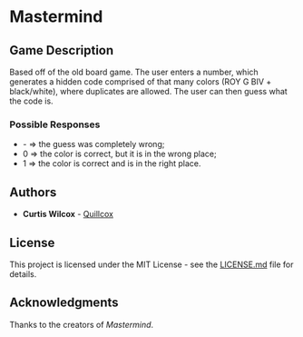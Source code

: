 # Mastermind

## Game Description
Based off of the old board game. The user enters a number, which generates a hidden code comprised of that many colors (ROY G BIV + black/white), where duplicates are allowed. The user can then guess what the code is. 

### Possible Responses
* \- => the guess was completely wrong; 
* 0 => the color is correct, but it is in the wrong place; 
* 1 => the color is correct and is in the right place.

## Authors
* **Curtis Wilcox** - [Quillcox](https://github.com/Quillcox)

## License
This project is licensed under the MIT License - see the [LICENSE.md](LICENSE.md) file for details.

## Acknowledgments
Thanks to the creators of *Mastermind*.
